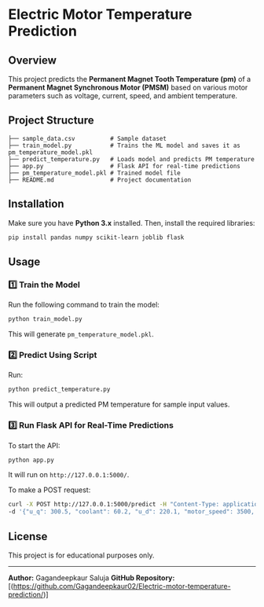 
# Electric Motor Temperature Prediction

## Overview
This project predicts the **Permanent Magnet Tooth Temperature (pm)** of a **Permanent Magnet Synchronous Motor (PMSM)** based on various motor parameters such as voltage, current, speed, and ambient temperature. 

## Project Structure
```
├── sample_data.csv          # Sample dataset
├── train_model.py           # Trains the ML model and saves it as pm_temperature_model.pkl
├── predict_temperature.py   # Loads model and predicts PM temperature
├── app.py                   # Flask API for real-time predictions
├── pm_temperature_model.pkl # Trained model file
├── README.md                # Project documentation
```

## Installation
Make sure you have **Python 3.x** installed. Then, install the required libraries:
```sh
pip install pandas numpy scikit-learn joblib flask
```

## Usage
### 1️⃣ Train the Model
Run the following command to train the model:
```sh
python train_model.py
```
This will generate `pm_temperature_model.pkl`.

### 2️⃣ Predict Using Script
Run:
```sh
python predict_temperature.py
```
This will output a predicted PM temperature for sample input values.

### 3️⃣ Run Flask API for Real-Time Predictions
To start the API:
```sh
python app.py
```
It will run on `http://127.0.0.1:5000/`.

To make a POST request:
```sh
curl -X POST http://127.0.0.1:5000/predict -H "Content-Type: application/json" \
-d '{"u_q": 300.5, "coolant": 60.2, "u_d": 220.1, "motor_speed": 3500, "i_d": 40.0, "i_q": 50.0, "ambient": 25.0}'
```

## License
This project is for educational purposes only.

---
**Author:** Gagandeepkaur Saluja 
**GitHub Repository:**[(https://github.com/Gagandeepkaur02/Electric-motor-temperature-prediction/)]
